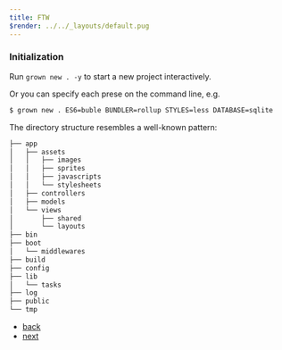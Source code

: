 ```yaml
---
title: FTW
$render: ../../_layouts/default.pug
---
```


### Initialization

Run `grown new . -y` to start a new project interactively.

Or you can specify each prese on the command line, e.g.

```bash
$ grown new . ES6=buble BUNDLER=rollup STYLES=less DATABASE=sqlite
```

The directory structure resembles a well-known pattern:


```bash
├── app
│   ├── assets
│   │   ├── images
│   │   ├── sprites
│   │   ├── javascripts
│   │   └── stylesheets
│   ├── controllers
│   ├── models
│   └── views
│       ├── shared
│       └── layouts
├── bin
├── boot
│   └── middlewares
├── build
├── config
├── lib
│   └── tasks
├── log
├── public
└── tmp
```

- [back](/)
- [next](/docs/interactive-mode)
